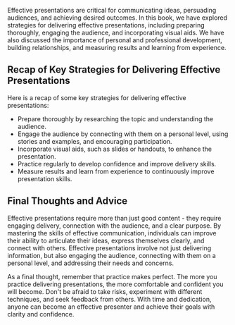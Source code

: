 
Effective presentations are critical for communicating ideas, persuading audiences, and achieving desired outcomes. In this book, we have explored strategies for delivering effective presentations, including preparing thoroughly, engaging the audience, and incorporating visual aids. We have also discussed the importance of personal and professional development, building relationships, and measuring results and learning from experience.

Recap of Key Strategies for Delivering Effective Presentations
--------------------------------------------------------------

Here is a recap of some key strategies for delivering effective presentations:

* Prepare thoroughly by researching the topic and understanding the audience.
* Engage the audience by connecting with them on a personal level, using stories and examples, and encouraging participation.
* Incorporate visual aids, such as slides or handouts, to enhance the presentation.
* Practice regularly to develop confidence and improve delivery skills.
* Measure results and learn from experience to continuously improve presentation skills.

Final Thoughts and Advice
-------------------------

Effective presentations require more than just good content - they require engaging delivery, connection with the audience, and a clear purpose. By mastering the skills of effective communication, individuals can improve their ability to articulate their ideas, express themselves clearly, and connect with others. Effective presentations involve not just delivering information, but also engaging the audience, connecting with them on a personal level, and addressing their needs and concerns.

As a final thought, remember that practice makes perfect. The more you practice delivering presentations, the more comfortable and confident you will become. Don't be afraid to take risks, experiment with different techniques, and seek feedback from others. With time and dedication, anyone can become an effective presenter and achieve their goals with clarity and confidence.